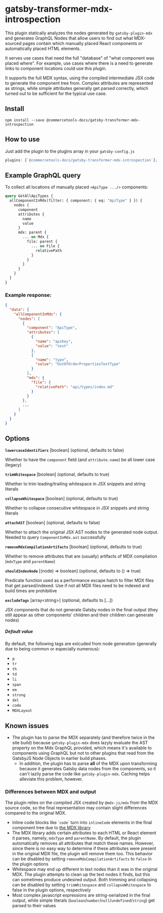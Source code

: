 # gatsby-transformer-mdx-introspection

This plugin statically analyzes the nodes generated by `gatsby-plugin-mdx` and generates GraphQL Nodes that allow users to find out what MDX-sourced pages contain which manually placed React components or automatically placed HTML elements.

It serves use cases that need the full "database" of "what component was placed where". For example, use cases where there is a need to generate links to component locations could use this plugin.

It supports the full MDX syntax, using the compiled intermediate JSX code to generate the component tree from. Complex attributes are represented as strings, while simple attributes generally get parsed correctly, which turned out to be sufficient for the typical use case.

## Install

```
npm install --save @commercetools-docs/gatsby-transformer-mdx-introspection
```

## How to use

Just add the plugin to the plugins array in your `gatsby-config.js`

```js
plugins: [`@commercetools-docs/gatsby-transformer-mdx-introspection`];
```

## Example GraphQL query

To collect all locations of manually placed `<ApiType .../>` components:

```graphql
query GetAllApiTypes {
  allComponentInMdx(filter: { component: { eq: "ApiType" } }) {
    nodes {
      component
      attributes {
        name
        value
      }
      mdx: parent {
        ... on Mdx {
          file: parent {
            ... on File {
              relativePath
            }
          }
        }
      }
    }
  }
}
```

### Example response:

```json
{
  "data": {
    "allComponentInMdx": {
      "nodes": [
        {
          "component": "ApiType",
          "attributes": [
            {
              "name": "apiKey",
              "value": "test"
            },
            {
              "name": "type",
              "value": "OutOfOrderPropertiesTestType"
            }
          ],
          "mdx": {
            "file": {
              "relativePath": "api/types/index.md"
            }
          }
        },
        ...
      ]
    }
  }
}
```

## Options

**`lowercaseIdentifiers`** [boolean] (optional, defaults to false)

Whether to have the `component` field (and `attribute.name`) be all lower case (legacy)

**`trimWhitespace`** [boolean] (optional, defaults to true)

Whether to trim leading/trailing whitespace in JSX snippets and string literals

**`collapseWhitespace`** [boolean] (optional, defaults to true)

Whether to collapse consecutive whitespace in JSX snippets and string literals

**`attachAST`** [boolean] (optional, defaults to false)

Whether to attach the original JSX AST nodes to the generated node output. Needed to query `ComponentInMdx.ast` successfully

**`removeMdxCompilationArtifacts`** [boolean] (optional, defaults to true)

Whether to remove attributes that are (usually) artifacts of MDX compilation (`mdxType` and `parentName`)

**`shouldIndexNode`** [(node) ⇒ boolean] (optional, defaults to () ⇒ true)

Predicate function used as a performance escape hatch to filter MDX files that get parsed/indexed. Use if not all MDX files need to be indexed and build times are prohibitive

**`excludeTags`** [array\<string>] (optional, defaults to [...])

JSX components that do not generate Gatsby nodes in the final output (they still appear as other components' children and their children can generate nodes)

##### Default value

By default, the following tags are exlcuded from node generation (generally due to being common or especially numerous):

- `p`
- `tr`
- `th`
- `td`
- `li`
- `span`
- `em`
- `strong`
- `del`
- `code`
- `MDXLayout`

## Known issues

- The plugin has to parse the MDX separately (and therefore twice in the site build) because `gatsby-plugin-mdx` does lazyly evaluate the AST property on the Mdx GraphQL provided, which means it's available to components using GraphQL but not to other plugins that read from the GatsbyJS Node Objects in earlier build phases.
  - In addition, the plugin has to parse **all** of the MDX upon transforming because it generates Gatsby data nodes from the components, so it can't lazily parse the code like `gatsby-plugin-mdx`. Caching helps alleviate this problem, however.

### Differences between MDX and output

The plugin relies on the compiled JSX created by `@mdx-js/mdx` from the MDX source code, so the final representation may contain slight differences compared to the original MDX.

- Inline code blocks like \``code`\` turn into `inlineCode` elements in the final component tree due to [the MDX library](https://mdxjs.com/getting-started#working-with-components)
- The MDX library adds certain attributes to each HTML or React element it parses, namely, `mdxType` and `parentName`. By default, the plugin automatically removes all attributes that match these names. However, since there is no easy way to determine if these attributes were present in the original MDX file, the plugin will remove them too. This behavior can be disabled by setting `removeMdxCompilationArtifacts` to `false` in the plugin options
- Whitespace may end up different in text nodes than it was in the original MDX. The plugin attempts to clean up the text nodes it finds, but this can sometimes produce undesired output. Both trimming and collapsing can be disabled by setting `trimWhitespace` and `collapseWhitespace` to false in the plugin options, respectively
- Most complex javascript expressions are string-serialized in the final output, while simple literals (`boolean`/`number`/`null`/`undefined`/`string`) get parsed to their values
